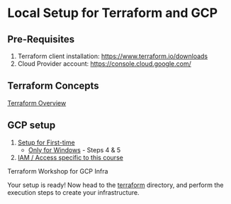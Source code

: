 # Local Setup for Terraform and GCP

## Pre-Requisites

1. Terraform client installation: <https://www.terraform.io/downloads>
2. Cloud Provider account: <https://console.cloud.google.com/>

## Terraform Concepts

[Terraform Overview](1_terraform_overview.md)

## GCP setup

1. [Setup for First-time](2_gcp_overview.md#initial-setup)
    * [Only for Windows](windows.md) - Steps 4 & 5
2. [IAM / Access specific to this course](2_gcp_overview.md#setup-for-access)

 Terraform Workshop for GCP Infra

Your setup is ready!
Now head to the [terraform](terraform) directory, and perform the execution steps to create your infrastructure.
